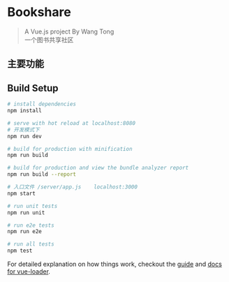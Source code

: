 # Bookshare

> A Vue.js project By Wang Tong   
> 一个图书共享社区  

## 主要功能   


## Build Setup

``` bash
# install dependencies
npm install

# serve with hot reload at localhost:8080   
# 开发模式下
npm run dev

# build for production with minification
npm run build

# build for production and view the bundle analyzer report
npm run build --report  

# 入口文件 /server/app.js    localhost:3000  
npm start   

# run unit tests
npm run unit

# run e2e tests
npm run e2e

# run all tests
npm test
```

For detailed explanation on how things work, checkout the [guide](http://vuejs-templates.github.io/webpack/) and [docs for vue-loader](http://vuejs.github.io/vue-loader).
